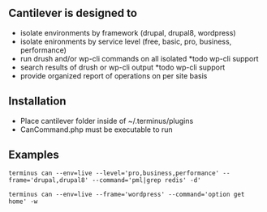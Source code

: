 ## Cantilever is designed to

* isolate environments by framework (drupal, drupal8, wordpress)
* isolate enironments by service level (free, basic, pro, business, performance)
* run drush and/or wp-cli commands on all isolated *todo wp-cli support
* search results of drush or wp-cli output *todo wp-cli support
* provide organized report of operations on per site basis

## Installation

* Place cantilever folder inside of ~/.terminus/plugins
* CanCommand.php must be executable to run

## Examples

```terminus can --env=live --level='pro,business,performance' --frame='drupal,drupal8' --command='pml|grep redis' -d'```

```terminus can --env=live --frame='wordpress' --command='option get home' -w```